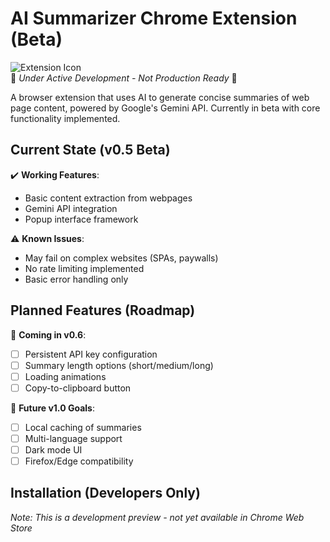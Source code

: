# AI Summarizer Chrome Extension (Beta)
 
![Extension Icon](icon.png)  
🚧 *Under Active Development - Not Production Ready* 🚧
 
A browser extension that uses AI to generate concise summaries of web page content, powered by Google's Gemini API. Currently in beta with core functionality implemented.
 
## Current State (v0.5 Beta)
 
✔️ **Working Features**:
- Basic content extraction from webpages
- Gemini API integration
- Popup interface framework
 
⚠️ **Known Issues**:
- May fail on complex websites (SPAs, paywalls)
- No rate limiting implemented
- Basic error handling only
 
## Planned Features (Roadmap)
 
🔧 **Coming in v0.6**:
- [ ] Persistent API key configuration
- [ ] Summary length options (short/medium/long)
- [ ] Loading animations
- [ ] Copy-to-clipboard button
 
🚀 **Future v1.0 Goals**:
- [ ] Local caching of summaries
- [ ] Multi-language support
- [ ] Dark mode UI
- [ ] Firefox/Edge compatibility
 
## Installation (Developers Only)
 
*Note: This is a development preview - not yet available in Chrome Web Store*